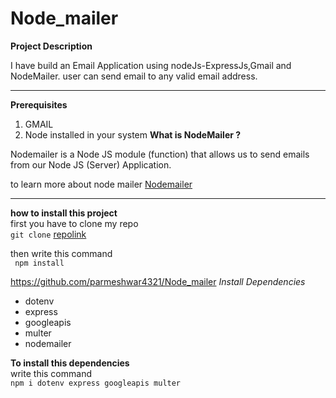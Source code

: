 # Node_mailer

**Project Description**
<p>I have build an Email Application using nodeJs-ExpressJs,Gmail and NodeMailer.
user can send email to any valid email address.
</p>

---

**Prerequisites**
1. GMAIL
2. Node installed in your system
  **What is NodeMailer ?**
  <p>Nodemailer is a Node JS module (function) that allows us to send emails from our Node JS (Server) Application.
  </p> 
  
  to learn more about node mailer
  [Nodemailer](https://nodemailer.com/about/) 
  
---

**how to install this project** <br>
first you have to clone my repo <br>
`git clone` [repolink](https://github.com/parmeshwar4321/Node_mailer)

then write this command <br>
` npm install`

https://github.com/parmeshwar4321/Node_mailer
*Install Dependencies*
* dotenv
* express
* googleapis
* multer
* nodemailer

**To install this dependencies** <br>
write this command <br>
`npm i dotenv express googleapis multer`
